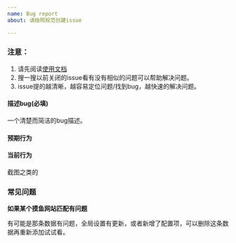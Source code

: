 ```yaml
---
name: Bug report
about: 请按照规范创建issue

---
```


### 注意： 

1. 请先阅读[使用文档](https://github.com/OBKoro1/stop-mess-around/wiki/%E5%BF%AB%E9%80%9F%E4%B8%8A%E6%89%8B%E4%BB%A5%E5%8F%8A%E4%BD%BF%E7%94%A8%E8%AF%B4%E6%98%8E)
2. 搜一搜以前关闭的issue看有没有相似的问题可以帮助解决问题。
3. issue提的越清晰，越容易定位问题/找到bug，越快速的解决问题。

#### 描述bug(必填)

一个清楚而简洁的bug描述。

#### 预期行为

#### 当前行为

截图之类的

### 常见问题

**如果某个摸鱼网站匹配有问题**

有可能是那条数据有问题，全局设置有更新，或者新增了配置项，可以删除这条数据再重新添加试试看。
